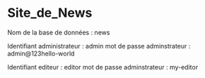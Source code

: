 # Site_de_News

Nom de la base de données : news

Identifiant administrateur : admin
mot de passe adminstrateur : admin@123hello-world


Identifiant editeur : editor
mot de passe adminstrateur : my-editor